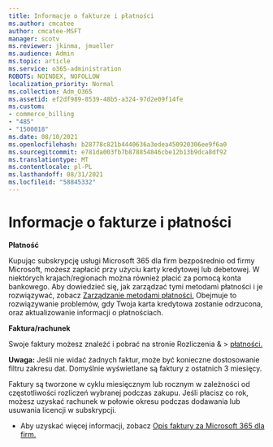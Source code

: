 ```yaml
---
title: Informacje o fakturze i płatności
ms.author: cmcatee
author: cmcatee-MSFT
manager: scotv
ms.reviewer: jkinma, jmueller
ms.audience: Admin
ms.topic: article
ms.service: o365-administration
ROBOTS: NOINDEX, NOFOLLOW
localization_priority: Normal
ms.collection: Adm_O365
ms.assetid: ef2df989-8539-48b5-a324-97d2e09f14fe
ms.custom:
- commerce_billing
- "485"
- "1500018"
ms.date: 08/10/2021
ms.openlocfilehash: b28778c821b4440636a3edea450920306ee9f6a0
ms.sourcegitcommit: e781da003fb7b878854846cbe12b13b9dca8df92
ms.translationtype: MT
ms.contentlocale: pl-PL
ms.lasthandoff: 08/31/2021
ms.locfileid: "58845332"
---
```

# <a name="invoice-and-payment-information"></a>Informacje o fakturze i płatności

**Płatność**

Kupując subskrypcję usługi Microsoft 365 dla firm bezpośrednio od firmy Microsoft, możesz zapłacić przy użyciu karty kredytowej lub debetowej.  W niektórych krajach/regionach można również płacić za pomocą konta bankowego.  Aby dowiedzieć się, jak zarządzać tymi metodami płatności i je rozwiązywać, zobacz [Zarządzanie metodami płatności.](https://docs.microsoft.com/microsoft-365/commerce/billing-and-payments/manage-payment-methods) Obejmuje to rozwiązywanie problemów, gdy Twoja karta kredytowa zostanie odrzucona, oraz aktualizowanie informacji o płatnościach.

**Faktura/rachunek**

Swoje faktury możesz znaleźć i pobrać na stronie Rozliczenia &  >  [płatności.](https://go.microsoft.com/fwlink/p/?linkid=848039)  

**Uwaga:** Jeśli nie widać żadnych faktur, może być konieczne dostosowanie filtru zakresu dat.  Domyślnie wyświetlane są faktury z ostatnich 3 miesięcy.

Faktury są tworzone w cyklu miesięcznym lub rocznym w zależności od częstotliwości rozliczeń wybranej podczas zakupu.  Jeśli płacisz co rok, możesz uzyskać rachunek w połowie okresu podczas dodawania lub usuwania licencji w subskrypcji.

- Aby uzyskać więcej informacji, zobacz [Opis faktury za Microsoft 365 dla firm.](https://docs.microsoft.com/microsoft-365/commerce/billing-and-payments/understand-your-invoice2)